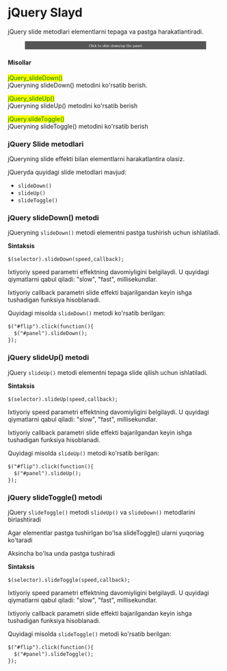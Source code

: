 # jQuery Slayd

jQuery slide metodlari elementlarni tepaga va pastga harakatlantiradi.

<figure><img src="../../.gitbook/assets/image (157).png" alt=""><figcaption></figcaption></figure>

#### Misollar <a href="#misollar" id="misollar"></a>

<mark style="color:green;">jQuery\_slideDown()</mark>\
jQueryning slideDown() metodini ko'rsatib berish.

<mark style="color:green;">jQuery\_slideUp()</mark>\
jQueryning slideUp() metodini ko'rsatib berish

<mark style="color:green;">jQuery.slideToggle()</mark>\
jQueryning slideToggle() metodini ko'rsatib berish

### jQuery Slide metodlari <a href="#jquery-slide-metodlari" id="jquery-slide-metodlari"></a>

jQueryning slide effekti bilan elementlarni harakatlantira olasiz.

jQueryda quyidagi slide metodlari mavjud:

* `slideDown()`
* `slideUp()`
* `slideToggle()`

### jQuery slideDown() metodi <a href="#jquery-slidedown-metodi" id="jquery-slidedown-metodi"></a>

jQueryning `slideDown()` metodi elementni pastga tushirish uchun ishlatiladi.

**Sintaksis**

```
$(selector).slideDown(speed,callback);
```

Ixtiyoriy speed parametri effektning davomiyligini belgilaydi. U quyidagi qiymatlarni qabul qiladi: "slow", "fast", millisekundlar.

Ixtiyoriy callback parametri slide effekti bajarilgandan keyin ishga tushadigan funksiya hisoblanadi.

Quyidagi misolda `slideDown()` metodi ko'rsatib berilgan:

```
$("#flip").click(function(){
  $("#panel").slideDown();
}); 
```

### jQuery slideUp() metodi <a href="#jquery-slideup-metodi" id="jquery-slideup-metodi"></a>

jQuery `slideUp()` metodi elementni tepaga slide qilish uchun ishlatiladi.

**Sintaksis**

```
$(selector).slideUp(speed,callback);
```

Ixtiyoriy speed parametri effektning davomiyligini belgilaydi. U quyidagi qiymatlarni qabul qiladi: "slow", "fast", millisekundlar.

Ixtiyoriy callback parametri slide effekti bajarilgandan keyin ishga tushadigan funksiya hisoblanadi.

Quyidagi misolda `slideUp()` metodi ko'rsatib berilgan:

```
$("#flip").click(function(){
  $("#panel").slideUp();
}); 
```

### jQuery slideToggle() metodi <a href="#jquery-slidetoggle-metodi" id="jquery-slidetoggle-metodi"></a>

jQuery `slideToggle()` metodi `slideUp()` va `slideDown()` metodlarini birlashtiradi

Agar elementlar pastga tushirlgan bo'lsa slideToggle() ularni yuqoriag ko'taradi

Aksincha bo'lsa unda pastga tushiradi

**Sintaksis**

```
$(selector).slideToggle(speed,callback);
```

Ixtiyoriy speed parametri effektning davomiyligini belgilaydi. U quyidagi qiymatlarni qabul qiladi: "slow", "fast", millisekundlar.

Ixtiyoriy callback parametri slide effekti bajarilgandan keyin ishga tushadigan funksiya hisoblanadi.

Quyidagi misolda `slideToggle()` metodi ko'rsatib berilgan:

```
$("#flip").click(function(){
  $("#panel").slideToggle();
}); 
```

